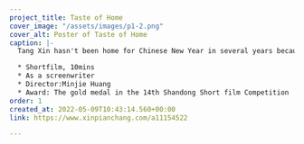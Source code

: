 ```yaml
---
project_title: Taste of Home
cover_image: "/assets/images/p1-2.png"
cover_alt: Poster of Taste of Home
caption: |-
  Tang Xin hasn't been home for Chinese New Year in several years because of the parents' significant birth stress. She loves but constantly opposes her parents. She decides to skip the family's spring festival because her doctor's husband needs to stay in the hospital to treat Covid-19 sufferers. Her parents brought her some handmade food to welcome the new year at this time.

  * Shortfilm, 10mins
  * As a screenwriter
  * Director:Minjie Huang
  * Award: The gold medal in the 14th Shandong Short film Competition
order: 1
created_at: 2022-05-09T10:43:14.560+00:00
link: https://www.xinpianchang.com/a11154522

---
```

